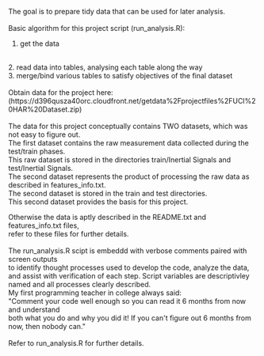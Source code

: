 The goal is to prepare tidy data that can be used for later analysis.
<br>
<br>
Basic algorithm for this project script (run_analysis.R):
<br>
1. get the data
<br>
2. read data into tables, analysing each table along the way
<br>
3. merge/bind various tables to satisfy objectives of the final dataset
<br>
<br>
Obtain data for the project here:
<br>
(https://d396qusza40orc.cloudfront.net/getdata%2Fprojectfiles%2FUCI%20HAR%20Dataset.zip)
<br>
<br>
The data for this project conceptually contains TWO datasets, which was not easy to figure out.
<br>
The first dataset contains the raw measurement data collected during the test/train phases.
<br>
This raw dataset is stored in the directories train/Inertial Signals and test/Inertial Signals.
<br>
The second dataset represents the product of processing the raw data as described in features_info.txt.
<br>
The second dataset is stored in the train and test directories.
<br>
This second dataset provides the basis for this project.

Otherwise the data is aptly described in the README.txt and features_info.txt files,
<br>
refer to these files for further details.
<br>
<br>
The run_analysis.R scipt is embeddd with verbose comments paired with screen outputs
<br>
to identify thought processes used to develop the code, analyze the data,
<br>
and assist with verification of each step.  Script variables are descriptivley
<br>
named and all processes clearly described.
<br>
My first programming teacher in college always said:
<br>
"Comment your code well enough so you can read it 6 months from now and understand
<br>
both what you do and why you did it!  If you can't figure out 6 months from now, then nobody can."
<br>
<br>
Refer to run_analysis.R for further details.






